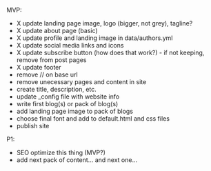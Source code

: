 MVP: 
- X update landing page image, logo (bigger, not grey), tagline?
- X update about page (basic)
- X update profile and landing image in data/authors.yml
- X update social media links and icons
- X update subscribe button (how does that work?) - if not keeping, remove from post pages
- X update footer
- remove // on base url
- remove unecessary pages and content in site
- create title, description, etc. 
- update _config file with website info
- write first blog(s) or pack of blog(s)
- add landing page image to pack of blogs
- choose final font and add to default.html and css files
- publish site

P1: 
- SEO optimize this thing (MVP?)
- add next pack of content... and next one... 